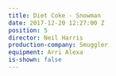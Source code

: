 ```yaml
---
title: Diet Coke - Snowman
date: 2017-12-20 12:27:00 Z
position: 5
director: Neil Harris
production-company: Smuggler
equipment: Arri Alexa
is-shown: false
---
```


